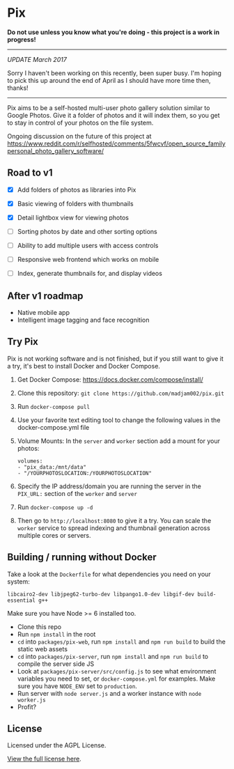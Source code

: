 Pix
===

**Do not use unless you know what you're doing - this project is a work in progress!**

---

*UPDATE March 2017*

Sorry I haven't been working on this recently, been super busy. I'm hoping to pick this up around the end of April as I should have more time then, thanks!

---

Pix aims to be a self-hosted multi-user photo gallery solution similar to Google Photos. Give it a folder of photos and it will index them, so you get to stay in control of your photos on the file system.

Ongoing discussion on the future of this project at https://www.reddit.com/r/selfhosted/comments/5fwcvf/open_source_familypersonal_photo_gallery_software/


Road to v1
----------

- [x] Add folders of photos as libraries into Pix
- [x] Basic viewing of folders with thumbnails
- [x] Detail lightbox view for viewing photos
- [ ] Sorting photos by date and other sorting options
- [ ] Ability to add multiple users with access controls
- [ ] Responsive web frontend which works on mobile
- [ ] Index, generate thumbnails for, and display videos


After v1 roadmap
----------------

- Native mobile app
- Intelligent image tagging and face recognition


Try Pix
-------

Pix is not working software and is not finished, but if you still want to give it a try, it's best to install Docker and Docker Compose.

1. Get Docker Compose: https://docs.docker.com/compose/install/
2. Clone this repository: `git clone https://github.com/madjam002/pix.git`
3. Run `docker-compose pull` 
4. Use your favorite text editing tool to change the following values in the docker-compose.yml file
  1. Volume Mounts:
    In the `server` and `worker` section add a mount for your photos:
    
      ```
      volumes:
      - "pix_data:/mnt/data"
      - "/YOURPHOTOSLOCATION:/YOURPHOTOSLOCATION"
      ```
      
  2. Specify the IP address/domain you are running the server in the `PIX_URL:` section of the `worker` and `server`
5. Run `docker-compose up -d`
6. Then go to `http://localhost:8080` to give it a try. You can scale the `worker` service to spread indexing and thumbnail generation across multiple cores or servers.

Building / running without Docker
--------

Take a look at the `Dockerfile` for what dependencies you need on your system:

`libcairo2-dev libjpeg62-turbo-dev libpango1.0-dev libgif-dev build-essential g++`

Make sure you have Node >= 6 installed too.

- Clone this repo
- Run `npm install` in the root
- `cd` into `packages/pix-web`, run `npm install` and `npm run build` to build the static web assets
- `cd` into `packages/pix-server`, run `npm install` and `npm run build` to compile the server side JS
- Look at `packages/pix-server/src/config.js` to see what environment variables you need to set, or `docker-compose.yml` for examples. Make sure you have `NODE_ENV` set to `production`.
- Run server with `node server.js` and a worker instance with `node worker.js`
- Profit?


License
-------

Licensed under the AGPL License.

[View the full license here](https://raw.githubusercontent.com/madjam002/pix/master/LICENSE).
